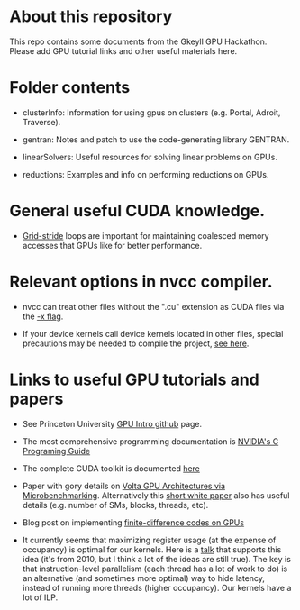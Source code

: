 # About this repository

This repo contains some documents from the Gkeyll GPU
Hackathon. Please add GPU tutorial links and other useful materials
here.

# Folder contents

- clusterInfo: Information for using gpus on clusters (e.g. Portal, Adroit, Traverse).

- gentran: Notes and patch to use the code-generating library GENTRAN.

- linearSolvers: Useful resources for solving linear problems on GPUs.

- reductions: Examples and info on performing reductions on GPUs.

# General useful CUDA knowledge.

- [Grid-stride](https://devblogs.nvidia.com/cuda-pro-tip-write-flexible-kernels-grid-stride-loops/)
  loops are important for maintaining coalesced memory accesses
  that GPUs like for better performance.

# Relevant options in nvcc compiler.

- nvcc can treat other files without the ".cu" extension as CUDA files
  via the [-x flag](https://docs.nvidia.com/cuda/cuda-compiler-driver-nvcc/index.html#options-for-altering-compiler-linker-behavior-x).

- If your device kernels call device kernels located in other files,
  special precautions may be needed to compile the project, [see here](https://devblogs.nvidia.com/separate-compilation-linking-cuda-device-code/).

# Links to useful GPU tutorials and papers

- See Princeton University [GPU Intro
  github](https://github.com/PrincetonUniversity/gpu_programming_intro)
  page.

- The most comprehensive programming documentation is [NVIDIA's C
  Programing
  Guide](https://docs.nvidia.com/cuda/cuda-c-programming-guide/index.html)

- The complete CUDA toolkit is documented [here](https://docs.nvidia.com/cuda/index.html)

- Paper with gory details on [Volta GPU Architectures via
  Microbenchmarking](https://arxiv.org/pdf/1804.06826.pdf). Alternatively this [short
  white paper](https://images.nvidia.com/content/volta-architecture/pdf/volta-architecture-whitepaper.pdf)
  also has useful details (e.g. number of SMs, blocks, threads, etc).

- Blog post on implementing [finite-difference codes on
  GPUs](https://devblogs.nvidia.com/finite-difference-methods-cuda-cc-part-1/)
  
- It currently seems that maximizing register usage (at the expense of occupancy) is optimal for our kernels. Here is a [talk](https://www.nvidia.com/content/GTC-2010/pdfs/2238_GTC2010.pdf) that supports this idea (it's from 2010, but I think a lot of the ideas are still true). The key is that instruction-level parallelism (each thread has a lot of work to do) is an alternative (and sometimes more optimal) way to hide latency, instead of running more threads (higher occupancy). Our kernels have a lot of ILP. 


